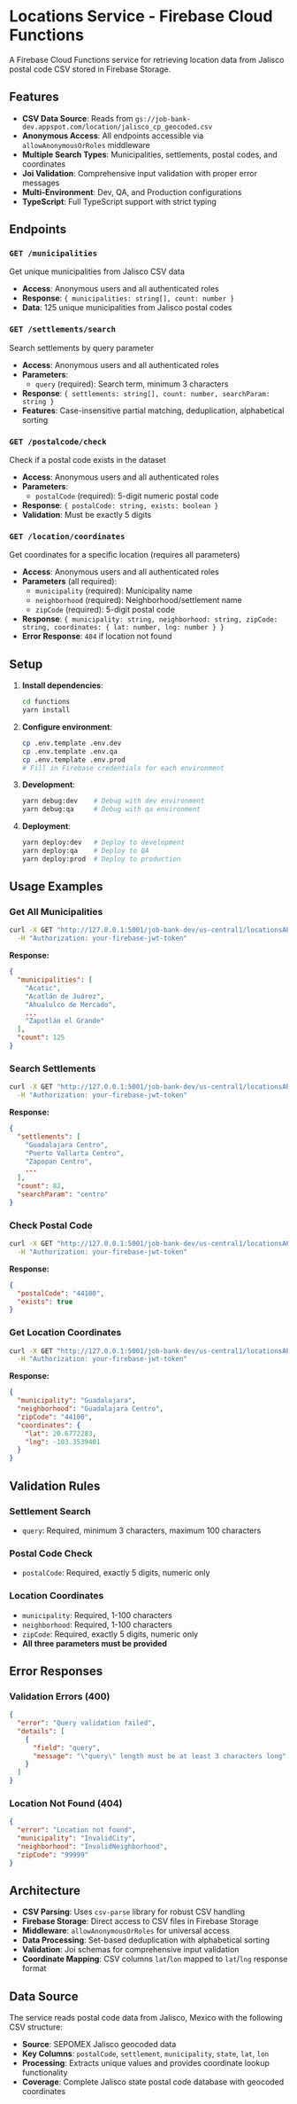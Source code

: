 # Locations Service - Firebase Cloud Functions

A Firebase Cloud Functions service for retrieving location data from Jalisco postal code CSV stored in Firebase Storage.

## Features

- **CSV Data Source**: Reads from `gs://job-bank-dev.appspot.com/location/jalisco_cp_geocoded.csv`
- **Anonymous Access**: All endpoints accessible via `allowAnonymousOrRoles` middleware
- **Multiple Search Types**: Municipalities, settlements, postal codes, and coordinates
- **Joi Validation**: Comprehensive input validation with proper error messages
- **Multi-Environment**: Dev, QA, and Production configurations
- **TypeScript**: Full TypeScript support with strict typing

## Endpoints

### `GET /municipalities`
Get unique municipalities from Jalisco CSV data
- **Access**: Anonymous users and all authenticated roles
- **Response**: `{ municipalities: string[], count: number }`
- **Data**: 125 unique municipalities from Jalisco postal codes

### `GET /settlements/search`
Search settlements by query parameter
- **Access**: Anonymous users and all authenticated roles
- **Parameters**: 
  - `query` (required): Search term, minimum 3 characters
- **Response**: `{ settlements: string[], count: number, searchParam: string }`
- **Features**: Case-insensitive partial matching, deduplication, alphabetical sorting

### `GET /postalcode/check`
Check if a postal code exists in the dataset
- **Access**: Anonymous users and all authenticated roles
- **Parameters**: 
  - `postalCode` (required): 5-digit numeric postal code
- **Response**: `{ postalCode: string, exists: boolean }`
- **Validation**: Must be exactly 5 digits

### `GET /location/coordinates`
Get coordinates for a specific location (requires all parameters)
- **Access**: Anonymous users and all authenticated roles
- **Parameters** (all required): 
  - `municipality` (required): Municipality name
  - `neighborhood` (required): Neighborhood/settlement name
  - `zipCode` (required): 5-digit postal code
- **Response**: `{ municipality: string, neighborhood: string, zipCode: string, coordinates: { lat: number, lng: number } }`
- **Error Response**: `404` if location not found

## Setup

1. **Install dependencies**:
   ```bash
   cd functions
   yarn install
   ```

2. **Configure environment**:
   ```bash
   cp .env.template .env.dev
   cp .env.template .env.qa
   cp .env.template .env.prod
   # Fill in Firebase credentials for each environment
   ```

3. **Development**:
   ```bash
   yarn debug:dev    # Debug with dev environment
   yarn debug:qa     # Debug with qa environment
   ```

4. **Deployment**:
   ```bash
   yarn deploy:dev   # Deploy to development
   yarn deploy:qa    # Deploy to QA
   yarn deploy:prod  # Deploy to production
   ```

## Usage Examples

### Get All Municipalities
```bash
curl -X GET "http://127.0.0.1:5001/job-bank-dev/us-central1/locationsAPIV2/municipalities" \
  -H "Authorization: your-firebase-jwt-token"
```

**Response:**
```json
{
  "municipalities": [
    "Acatic",
    "Acatlán de Juárez",
    "Ahualulco de Mercado",
    ...
    "Zapotlán el Grande"
  ],
  "count": 125
}
```

### Search Settlements
```bash
curl -X GET "http://127.0.0.1:5001/job-bank-dev/us-central1/locationsAPIV2/settlements/search?query=centro" \
  -H "Authorization: your-firebase-jwt-token"
```

**Response:**
```json
{
  "settlements": [
    "Guadalajara Centro",
    "Puerto Vallarta Centro",
    "Zapopan Centro",
    ...
  ],
  "count": 82,
  "searchParam": "centro"
}
```

### Check Postal Code
```bash
curl -X GET "http://127.0.0.1:5001/job-bank-dev/us-central1/locationsAPIV2/postalcode/check?postalCode=44100" \
  -H "Authorization: your-firebase-jwt-token"
```

**Response:**
```json
{
  "postalCode": "44100",
  "exists": true
}
```

### Get Location Coordinates
```bash
curl -X GET "http://127.0.0.1:5001/job-bank-dev/us-central1/locationsAPIV2/location/coordinates?municipality=Guadalajara&neighborhood=Guadalajara%20Centro&zipCode=44100" \
  -H "Authorization: your-firebase-jwt-token"
```

**Response:**
```json
{
  "municipality": "Guadalajara",
  "neighborhood": "Guadalajara Centro",
  "zipCode": "44100",
  "coordinates": {
    "lat": 20.6772283,
    "lng": -103.3539401
  }
}
```

## Validation Rules

### Settlement Search
- `query`: Required, minimum 3 characters, maximum 100 characters

### Postal Code Check
- `postalCode`: Required, exactly 5 digits, numeric only

### Location Coordinates
- `municipality`: Required, 1-100 characters
- `neighborhood`: Required, 1-100 characters  
- `zipCode`: Required, exactly 5 digits, numeric only
- **All three parameters must be provided**

## Error Responses

### Validation Errors (400)
```json
{
  "error": "Query validation failed",
  "details": [
    {
      "field": "query",
      "message": "\"query\" length must be at least 3 characters long"
    }
  ]
}
```

### Location Not Found (404)
```json
{
  "error": "Location not found",
  "municipality": "InvalidCity",
  "neighborhood": "InvalidNeighborhood",
  "zipCode": "99999"
}
```

## Architecture

- **CSV Parsing**: Uses `csv-parse` library for robust CSV handling
- **Firebase Storage**: Direct access to CSV files in Firebase Storage
- **Middleware**: `allowAnonymousOrRoles` for universal access
- **Data Processing**: Set-based deduplication with alphabetical sorting
- **Validation**: Joi schemas for comprehensive input validation
- **Coordinate Mapping**: CSV columns `lat`/`lon` mapped to `lat`/`lng` response format

## Data Source

The service reads postal code data from Jalisco, Mexico with the following CSV structure:
- **Source**: SEPOMEX Jalisco geocoded data
- **Key Columns**: `postalCode`, `settlement`, `municipality`, `state`, `lat`, `lon`
- **Processing**: Extracts unique values and provides coordinate lookup functionality
- **Coverage**: Complete Jalisco state postal code database with geocoded coordinates
